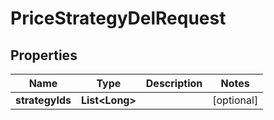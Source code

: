 

# PriceStrategyDelRequest


## Properties

Name | Type | Description | Notes
------------ | ------------- | ------------- | -------------
**strategyIds** | **List&lt;Long&gt;** |  |  [optional]



